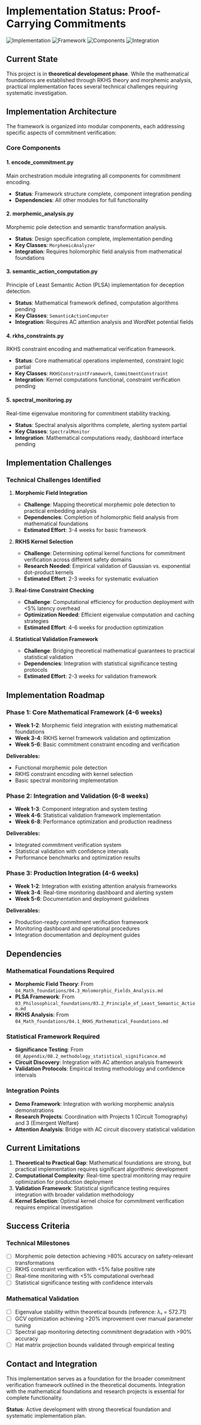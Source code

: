 # Implementation Status: Proof-Carrying Commitments

![Implementation](https://img.shields.io/badge/Status-Theoretical_Development-yellow)
![Framework](https://img.shields.io/badge/Framework-RKHS_Constraints-blue)
![Components](https://img.shields.io/badge/Components-5_Modules-orange)
![Integration](https://img.shields.io/badge/Dependencies-Mathematical_Foundations-red)

## Current State

This project is in **theoretical development phase**. While the mathematical foundations are established through RKHS theory and morphemic analysis, practical implementation faces several technical challenges requiring systematic investigation.

## Implementation Architecture

The framework is organized into modular components, each addressing specific aspects of commitment verification:

### Core Components

#### 1. **encode_commitment.py**
Main orchestration module integrating all components for commitment encoding.
- **Status**: Framework structure complete, component integration pending
- **Dependencies**: All other modules for full functionality

#### 2. **morphemic_analysis.py** 
Morphemic pole detection and semantic transformation analysis.
- **Status**: Design specification complete, implementation pending
- **Key Classes**: `MorphemicAnalyzer`
- **Integration**: Requires holomorphic field analysis from mathematical foundations

#### 3. **semantic_action_computation.py**
Principle of Least Semantic Action (PLSA) implementation for deception detection.
- **Status**: Mathematical framework defined, computation algorithms pending
- **Key Classes**: `SemanticActionComputer`
- **Integration**: Requires AC attention analysis and WordNet potential fields

#### 4. **rkhs_constraints.py**
RKHS constraint encoding and mathematical verification framework.
- **Status**: Core mathematical operations implemented, constraint logic partial
- **Key Classes**: `RKHSConstraintFramework`, `CommitmentConstraint`
- **Integration**: Kernel computations functional, constraint verification pending

#### 5. **spectral_monitoring.py**
Real-time eigenvalue monitoring for commitment stability tracking.
- **Status**: Spectral analysis algorithms complete, alerting system partial
- **Key Classes**: `SpectralMonitor`
- **Integration**: Mathematical computations ready, dashboard interface pending

## Implementation Challenges

### Technical Challenges Identified

1. **Morphemic Field Integration**
   - **Challenge**: Mapping theoretical morphemic pole detection to practical embedding analysis
   - **Dependencies**: Completion of holomorphic field analysis from mathematical foundations
   - **Estimated Effort**: 3-4 weeks for basic framework

2. **RKHS Kernel Selection**
   - **Challenge**: Determining optimal kernel functions for commitment verification across different safety domains
   - **Research Needed**: Empirical validation of Gaussian vs. exponential dot-product kernels
   - **Estimated Effort**: 2-3 weeks for systematic evaluation

3. **Real-time Constraint Checking**
   - **Challenge**: Computational efficiency for production deployment with <5% latency overhead
   - **Optimization Needed**: Efficient eigenvalue computation and caching strategies
   - **Estimated Effort**: 4-6 weeks for production optimization

4. **Statistical Validation Framework**
   - **Challenge**: Bridging theoretical mathematical guarantees to practical statistical validation
   - **Dependencies**: Integration with statistical significance testing protocols
   - **Estimated Effort**: 2-3 weeks for validation framework

## Implementation Roadmap

### Phase 1: Core Mathematical Framework (4-6 weeks)
- **Week 1-2**: Morphemic field integration with existing mathematical foundations
- **Week 3-4**: RKHS kernel framework validation and optimization
- **Week 5-6**: Basic commitment constraint encoding and verification

**Deliverables:**
- Functional morphemic pole detection
- RKHS constraint encoding with kernel selection
- Basic spectral monitoring implementation

### Phase 2: Integration and Validation (6-8 weeks)
- **Week 1-3**: Component integration and system testing
- **Week 4-6**: Statistical validation framework implementation
- **Week 6-8**: Performance optimization and production readiness

**Deliverables:**
- Integrated commitment verification system
- Statistical validation with confidence intervals
- Performance benchmarks and optimization results

### Phase 3: Production Integration (4-6 weeks)
- **Week 1-2**: Integration with existing attention analysis frameworks
- **Week 3-4**: Real-time monitoring dashboard and alerting system
- **Week 5-6**: Documentation and deployment guidelines

**Deliverables:**
- Production-ready commitment verification framework
- Monitoring dashboard and operational procedures
- Integration documentation and deployment guides

## Dependencies

### Mathematical Foundations Required
- **Morphemic Field Theory**: From `04_Math_foundations/04.3_Holomorphic_Fields_Analysis.md`
- **PLSA Framework**: From `03_Philosophical_foundations/03.2_Principle_of_Least_Semantic_Action.md`
- **RKHS Analysis**: From `04_Math_foundations/04.1_RKHS_Mathematical_Foundations.md`

### Statistical Framework Required
- **Significance Testing**: From `08_Appendix/08.2_methodology_statistical_significance.md`
- **Circuit Discovery**: Integration with AC attention analysis framework
- **Validation Protocols**: Empirical testing methodology and confidence intervals

### Integration Points
- **Demo Framework**: Integration with working morphemic analysis demonstrations
- **Research Projects**: Coordination with Projects 1 (Circuit Tomography) and 3 (Emergent Welfare)
- **Attention Analysis**: Bridge with AC circuit discovery statistical validation

## Current Limitations

1. **Theoretical to Practical Gap**: Mathematical foundations are strong, but practical implementation requires significant algorithmic development
2. **Computational Complexity**: Real-time spectral monitoring may require optimization for production deployment
3. **Validation Framework**: Statistical significance testing requires integration with broader validation methodology
4. **Kernel Selection**: Optimal kernel choice for commitment verification requires empirical investigation

## Success Criteria

### Technical Milestones
- [ ] Morphemic pole detection achieving >80% accuracy on safety-relevant transformations
- [ ] RKHS constraint verification with <5% false positive rate
- [ ] Real-time monitoring with <5% computational overhead
- [ ] Statistical significance testing with confidence intervals

### Mathematical Validation
- [ ] Eigenvalue stability within theoretical bounds (reference: λ₁ = 572.71)
- [ ] GCV optimization achieving >20% improvement over manual parameter tuning
- [ ] Spectral gap monitoring detecting commitment degradation with >90% accuracy
- [ ] Hat matrix projection bounds validated through empirical testing

## Contact and Integration

This implementation serves as a foundation for the broader commitment verification framework outlined in the theoretical documents. Integration with the mathematical foundations and research projects is essential for complete functionality.

**Status**: Active development with strong theoretical foundation and systematic implementation plan.